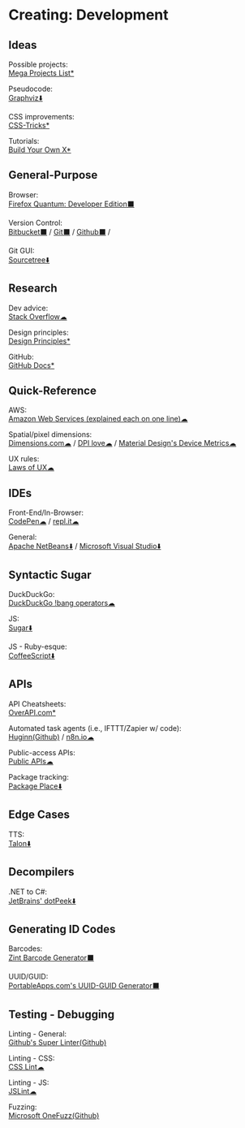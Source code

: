 # Creating: Development

## Ideas

Possible projects:  
	[Mega Projects List*](https://github.com/karan/Projects/)

Pseudocode:  
	[Graphviz⬇️](https://www.graphviz.org/)

CSS improvements:  
    [CSS-Tricks*](https://css-tricks.com/)

Tutorials:  
	[Build Your Own X*](https://github.com/danistefanovic/build-your-own-x)

## General-Purpose

Browser:  
	[Firefox Quantum: Developer Edition⬛](https://www.mozilla.org/en-US/firefox/developer/)

Version Control:  
    [Bitbucket⬛](https://bitbucket.org/) / 
    [Git⬛](https://git-scm.com/) / 
    [Github⬛](https://github.com/) / 
	
Git GUI:  
	[Sourcetree⬇️](https://www.sourcetreeapp.com/)

## Research

Dev advice:  
	[Stack Overflow☁](https://stackoverflow.com/)

Design principles:  
    [Design Principles*](https://principles.design/)

GitHub:  
	[GitHub Docs*](https://try.github.io/)

## Quick-Reference

AWS:  
	[Amazon Web Services (explained each on one line)☁](https://adayinthelifeof.nl/2020/05/20/aws.html)

Spatial/pixel dimensions:  
	[Dimensions.com☁](https://www.dimensions.com/) / 
    [DPI love☁](https://dpi.lv/) / 
    [Material Design's Device Metrics☁](https://material.io/tools/devices/)

UX rules:  
[Laws of UX☁](https://lawsofux.com/)

## IDEs

Front-End/In-Browser:  
[CodePen☁](https://codepen.io/) / 
[repl.it☁](https://repl.it/)

General:  
[Apache NetBeans⬇️](https://netbeans.org/) / 
[Microsoft Visual Studio⬇️](https://visualstudio.microsoft.com/)

## Syntactic Sugar

DuckDuckGo:  
[DuckDuckGo !bang operators☁](https://mosermichael.github.io/duckduckbang/html/main.html)

JS:  
[Sugar⬇️](https://sugarjs.com/)

JS - Ruby-esque:  
[CoffeeScript⬇️](https://coffeescript.org/)

## APIs

API Cheatsheets:  
[OverAPI.com*](http://overapi.com/)

Automated task agents (i.e., IFTTT/Zapier w/ code):  
[Huginn(Github)](https://github.com/huginn/huginn) / 
[n8n.io☁](https://n8n.io)

Public-access APIs:  
[Public APIs☁](https://public-apis.xyz/)

Package tracking:  
[Package Place⬇️](https://package.place/)

## Edge Cases

TTS:  
[Talon⬇️](https://talonvoice.com/)

## Decompilers

.NET to C#:  
	[JetBrains' dotPeek⬇️](https://www.jetbrains.com/decompiler/)

## Generating ID Codes

Barcodes:  
	[Zint Barcode Generator⬛](https://sourceforge.net/projects/zint/)

UUID/GUID:  
	[PortableApps.com's UUID-GUID Generator⬛](https://portableapps.com/apps/utilities/uuid-guid_generator_portable)

## Testing - Debugging

Linting - General:  
	[Github's Super Linter(Github)](https://github.com/github/super-linter)

Linting - CSS:  
	[CSS Lint☁](http://csslint.net/)

Linting - JS:  
	[JSLint☁](https://jslint.com/)

Fuzzing:  
	[Microsoft OneFuzz(Github)](https://github.com/microsoft/onefuzz)
